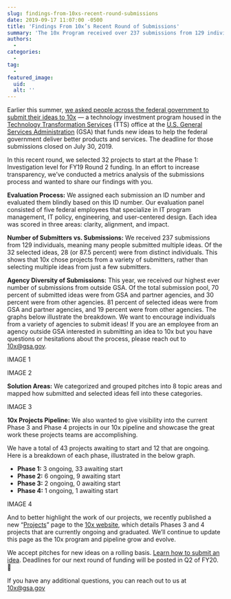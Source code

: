 ```yaml
---
slug: findings-from-10xs-recent-round-submissions
date: 2019-09-17 11:07:00 -0500
title: 'Findings From 10x’s Recent Round of Submissions'
summary: 'The 10x Program received over 237 submissions from 129 individuals across a range of federal agencies for ideas to help the federal government deliver better products and services&#46;'
authors:
  -
categories:
  -
tag:
  -
featured_image:
  uid:
  alt: ''
---
```



Earlier this summer, [we asked people across the federal government to submit their ideas to 10x](https://digital.gov/2019/07/09/get-to-know-10x/) — a technology investment program housed in the [Technology Transformation Services](https://www.gsa.gov/tts) (TTS) office at the [U.S. General Services Administration](https://www.gsa.gov/) (GSA) that funds new ideas to help the federal government deliver better products and services. The deadline for those submissions closed on July 30, 2019.

In this recent round, we selected 32 projects to start at the Phase 1: Investigation level for FY19 Round 2 funding. In an effort to increase transparency, we’ve conducted a metrics analysis of the submissions process and wanted to share our findings with you.

**Evaluation Process:** We assigned each submission an ID number and evaluated them blindly based on this ID number. Our evaluation panel consisted of five federal employees that specialize in IT program management, IT policy, engineering, and user-centered design. Each idea was scored in three areas: clarity, alignment, and impact.

**Number of Submitters vs. Submissions:** We received 237 submissions from 129 individuals, meaning many people submitted multiple ideas. Of the 32 selected ideas, 28 (or 87.5 percent) were from distinct individuals. This shows that 10x chose projects from a variety of submitters, rather than selecting multiple ideas from just a few submitters.

**Agency Diversity of Submissions:** This year, we received our highest ever number of submissions from outside GSA. Of the total submission pool, 70 percent of submitted ideas were from GSA and partner agencies, and 30 percent were from other agencies. 81 percent of selected ideas were from GSA and partner agencies, and 19 percent were from other agencies. The graphs below illustrate the breakdown. We want to encourage individuals from a variety of agencies to submit ideas! If you are an employee from an agency outside GSA interested in submitting an idea to 10x but you have questions or hesitations about the process, please reach out to [10x@gsa.gov](mailto:10x@gsa.gov).

IMAGE 1

IMAGE 2

**Solution Areas:** We categorized and grouped pitches into 8 topic areas and mapped how submitted and selected ideas fell into these categories.

IMAGE 3

**10x Projects Pipeline:** We also wanted to give visibility into the current Phase 3 and Phase 4 projects in our 10x pipeline and showcase the great work these projects teams are accomplishing. 

We have a total of 43 projects awaiting to start and 12 that are ongoing. Here is a breakdown of each phase, illustrated in the below graph. 

- **Phase 1:** 3 ongoing, 33 awaiting start
- **Phase 2:** 6 ongoing, 9 awaiting start
- **Phase 3:** 2 ongoing, 0 awaiting start
- **Phase 4:** 1 ongoing, 1 awaiting start

IMAGE 4

And to better highlight the work of our projects, we recently published a new “[Projects](https://10x.gsa.gov/projects/)” page to the [10x website](https://10x.gsa.gov/projects/), which details Phases 3 and 4 projects that are currently ongoing and graduated. We’ll continue to update this page as the 10x program and pipeline grow and evolve. 

We accept pitches for new ideas on a rolling basis. [Learn how to submit an idea](https://10x.gsa.gov/send-us-an-idea/). Deadlines for our next round of funding will be posted in Q2 of FY20. :tada:

If you have any additional questions, you can reach out to us at [10x@gsa.gov](mailto:10x@gsa.gov)
